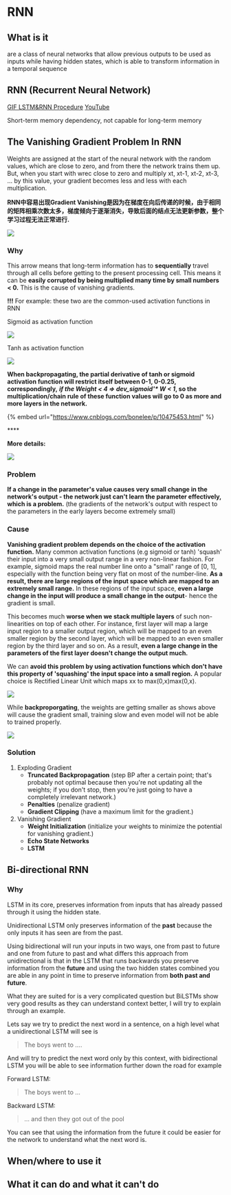 # RNN

## What is it 

are a class of neural networks that allow previous outputs to be used as inputs while having hidden states, which is able to transform information in a temporal sequence

## RNN \(Recurrent Neural Network\)

[GIF LSTM&RNN Procedure](https://towardsdatascience.com/illustrated-guide-to-lstms-and-gru-s-a-step-by-step-explanation-44e9eb85bf21) [YouTube](https://www.youtube.com/watch?time_continue=193&v=8HyCNIVRbSU)

Short-term memory dependency, not capable for long-term memory

## The Vanishing Gradient Problem In RNN

Weights are assigned at the start of the neural network with the random values, which are close to zero, and from there the network trains them up. But, when you start with wrec close to zero and multiply xt, xt-1, xt-2, xt-3, … by this value, your gradient becomes less and less with each multiplication.

**RNN中容易出现Gradient Vanishing是因为在梯度在向后传递的时候，由于相同的矩阵相乘次数太多，梯度倾向于逐渐消失，导致后面的结点无法更新参数，整个学习过程无法正常进行.**

![](.gitbook/assets/image%20%2823%29.png)

### **Why**

This arrow means that long-term information has to **sequentially** travel through all cells before getting to the present processing cell. This means it can be **easily corrupted by being multiplied many time by small numbers &lt; 0.** This is the cause of vanishing gradients.

**!!!** For example: these two are the common-used activation functions in RNN

Sigmoid as activation function

![](.gitbook/assets/image%20%2895%29.png)

Tanh as activation function

![](.gitbook/assets/image%20%2879%29.png)

**When backpropagating, the partial derivative of tanh or sigmoid activation function will restrict itself between 0-1, 0-0.25, correspondingly,** _**if the Weight &lt; 4 =&gt; dev\_sigmoid'\* W &lt; 1**_**, so the multiplication/chain rule of these function values will go to 0 as more and more layers in the network.** 

{% embed url="https://www.cnblogs.com/bonelee/p/10475453.html" %}

\*\*\*\*

**More details:**

![](.gitbook/assets/image%20%282%29.png)

### **Problem**

**If a change in the parameter's value causes very small change in the network's output - the network just can't learn the parameter effectively, which is a problem.** \(the gradients of the network's output with respect to the parameters in the early layers become extremely small\)

### **Cause**

**Vanishing gradient problem depends on the choice of the activation function.** Many common activation functions \(e.g sigmoid or tanh\) 'squash' their input into a very small output range in a very non-linear fashion. For example, sigmoid maps the real number line onto a "small" range of \[0, 1\], especially with the function being very flat on most of the number-line. **As a result, there are large regions of the input space which are mapped to an extremely small range.** In these regions of the input space, **even a large change in the input will produce a small change in the output**- hence the gradient is small.

This becomes much **worse when we stack multiple layers** of such non-linearities on top of each other. For instance, first layer will map a large input region to a smaller output region, which will be mapped to an even smaller region by the second layer, which will be mapped to an even smaller region by the third layer and so on. As a result, **even a large change in the parameters of the first layer doesn't change the output much.**

We can **avoid this problem by using activation functions which don't have this property of 'squashing' the input space into a small region.** A popular choice is Rectified Linear Unit which maps xx to max\(0,x\)max\(0,x\).

![](.gitbook/assets/image%20%28100%29.png)

While **backproporgating**, the weights are getting smaller as shows above will cause the gradient small, training slow and even model will not be able to trained properly.

![](.gitbook/assets/image%20%2849%29.png)



### **Solution**

1. Exploding Gradient
   * **Truncated Backpropagation** \(step BP after a certain point; that's probably not optimal because then you're not updating all the weights; if you don't stop, then you're just going to have a completely irrelevant network.\)
   * **Penalties** \(penalize gradient\)
   * **Gradient Clipping** \(have a maximum limit for the gradient.\)
2. Vanishing Gradient
   * **Weight Initialization** \(initialize your weights to minimize the potential for vanishing gradient.\)
   * **Echo State Networks**
   * **LSTM**

## Bi-directional RNN

### Why

LSTM in its core, preserves information from inputs that has already passed through it using the hidden state.

Unidirectional LSTM only preserves information of the **past** because the only inputs it has seen are from the past.

Using bidirectional will run your inputs in two ways, one from past to future and one from future to past and what differs this approach from unidirectional is that in the LSTM that runs backwards you preserve information from the **future** and using the two hidden states combined you are able in any point in time to preserve information from **both past and future**.

What they are suited for is a very complicated question but BiLSTMs show very good results as they can understand context better, I will try to explain through an example.

Lets say we try to predict the next word in a sentence, on a high level what a unidirectional LSTM will see is

> The boys went to ....

And will try to predict the next word only by this context, with bidirectional LSTM you will be able to see information further down the road for example

Forward LSTM:

> The boys went to ...

Backward LSTM:

> ... and then they got out of the pool

You can see that using the information from the future it could be easier for the network to understand what the next word is.

## 

## When/where to use it 

## What it can do and what it can't do

